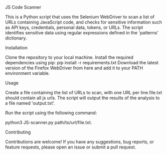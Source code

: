 JS Code Scanner

This is a Python script that uses the Selenium WebDriver to scan a list of URLs containing JavaScript code, and checks for sensitive information such as API keys, credentials, personal data, tokens, or URLs. The script identifies sensitive data using regular expressions defined in the 'patterns' dictionary.

Installation

Clone the repository to your local machine.
Install the required dependencies using pip: pip install -r requirements.txt
Download the latest version of the Firefox WebDriver from here and add it to your PATH environment variable.

Usage

Create a file containing the list of URLs to scan, with one URL per line.file.txt should contain all js urls.
The script will output the results of the analysis to a file named 'output.txt'.

Run the script using the following command: 


python3 JS-scanner.py path/to/url/file.txt.

Contributing

Contributions are welcome! If you have any suggestions, bug reports, or feature requests, please open an issue or submit a pull request.

